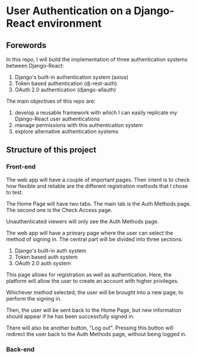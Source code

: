 # User Authentication on a Django-React environment

## Forewords
In this repo, I will build the implementation of three authentication systems between Django-React:
1. Django's built-in authentication system (axios)
2. Token based authentication (dj-rest-auth)
3. OAuth 2.0 authentication (django-allauth)


The main objectives of this repo are:
1. develop a reusable framework with which I can easily replicate my Django-React user authentications
2. manage permissions with this authentication system
3. explore alternative authentication systems

## Structure of this project
### Front-end
The web app will have a couple of important pages. Their intent is to check how flexible and reliable
are the different registration methods that I chose to test.

The Home Page will have two tabs. The main tab is the Auth Methods page. The second one is the Check
Access page.

Unauthenticated viewers will only see the Auth Methods page.

The web app will have a primary page where the user can select the method of signing in.
The central part will be divided into three sections:
1. Django's built-in auth system
2. Token based auth system
3. OAuth 2.0 auth system

This page allows for registration as well as authentication. Here, the platform will allow the
user to create an account with higher privileges. 

Whichever method selected, the user will be brought into a new page, to perform the signing in.

Then, the user will be sent back to the Home Page, but new information should appear if he has been
successfully signed in.

There will also be another button, "Log out". Pressing this button will redirect the user back to the 
Auth Methods page, without being logged in.

### Back-end
